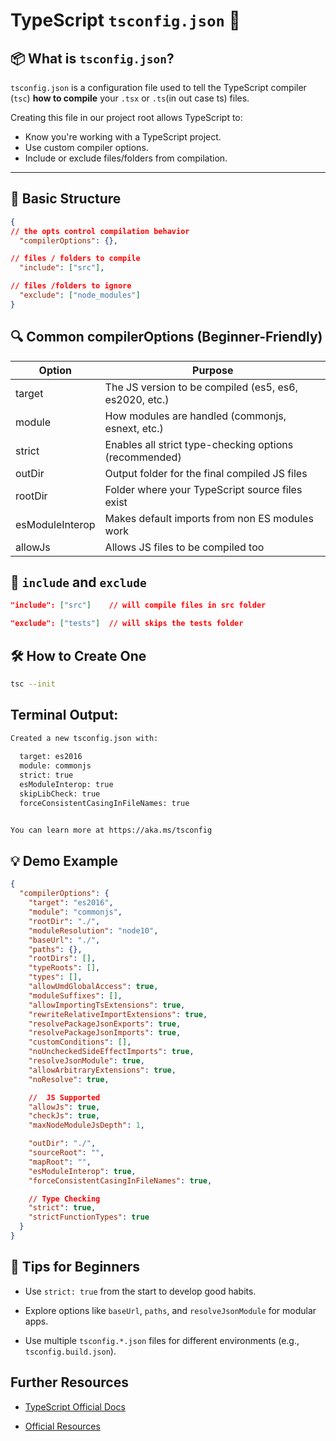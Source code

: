# TypeScript `tsconfig.json` 🚀

## 📦 What is `tsconfig.json`?

`tsconfig.json` is a configuration file used to tell the TypeScript compiler (`tsc`) **how to compile** your `.tsx` or `.ts`(in out case ts) files.

Creating this file in our project root allows TypeScript to:
- Know you're working with a TypeScript project.
- Use custom compiler options.
- Include or exclude files/folders from compilation.

---

## 🔧 Basic Structure

```json
{
// the opts control compilation behavior
  "compilerOptions": {},

// files / folders to compile
  "include": ["src"], 

// files /folders to ignore
  "exclude": ["node_modules"] 
}
```

## 🔍 Common compilerOptions (Beginner-Friendly)

|Option              | Purpose                                                                    |
|--------------------|----------------------------------------------------------------------------|
|target              | The JS version to be compiled (es5, es6, es2020, etc.)                    |
|module              | How modules are handled (commonjs, esnext, etc.)                           |
|strict              | Enables all strict type-checking options (recommended)                    |
|outDir              | Output folder for the final compiled JS files                                        |
|rootDir             | Folder where your TypeScript source files exist                             |
|esModuleInterop     | Makes default imports from non ES modules work        |
|allowJs             | Allows JS files to be compiled too                                         |

## 📁 `include` and `exclude`

```json
"include": ["src"]    // will compile files in src folder

"exclude": ["tests"]  // will skips the tests folder

```

## 🛠 How to Create One
```bash
tsc --init
```

## Terminal Output:
```bash
Created a new tsconfig.json with:                                                                       
                                                                                                     TS 
  target: es2016
  module: commonjs
  strict: true
  esModuleInterop: true
  skipLibCheck: true
  forceConsistentCasingInFileNames: true


You can learn more at https://aka.ms/tsconfig
```


## 💡 Demo Example

```json
{
  "compilerOptions": {
    "target": "es2016",
    "module": "commonjs",
    "rootDir": "./",
    "moduleResolution": "node10",
    "baseUrl": "./",
    "paths": {},
    "rootDirs": [],
    "typeRoots": [],
    "types": [],
    "allowUmdGlobalAccess": true,
    "moduleSuffixes": [],
    "allowImportingTsExtensions": true,
    "rewriteRelativeImportExtensions": true,
    "resolvePackageJsonExports": true,
    "resolvePackageJsonImports": true,
    "customConditions": [],
    "noUncheckedSideEffectImports": true,
    "resolveJsonModule": true,
    "allowArbitraryExtensions": true,
    "noResolve": true,

    //  JS Supported
    "allowJs": true,
    "checkJs": true,
    "maxNodeModuleJsDepth": 1,

    "outDir": "./",
    "sourceRoot": "",
    "mapRoot": "",
    "esModuleInterop": true,
    "forceConsistentCasingInFileNames": true,

    // Type Checking
    "strict": true,
    "strictFunctionTypes": true
  }
}
```


## 🧠 Tips for Beginners
- Use `strict: true` from the start to develop good habits.

- Explore options like `baseUrl`, `paths`, and `resolveJsonModule` for modular apps.

- Use multiple `tsconfig.*.json` files for different environments (e.g., `tsconfig.build.json`).

## Further Resources
- [TypeScript Official Docs](https://www.typescriptlang.org/docs/handbook/tsconfig-json.html)
       
- [Official Resources](https://www.typescriptlang.org/tsconfig/)